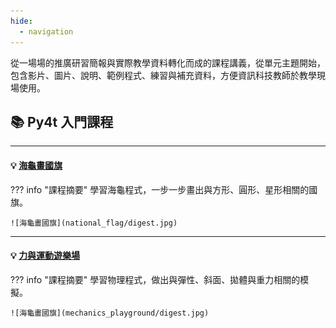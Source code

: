 ```yaml
---
hide:
  - navigation
---
```



從一場場的推廣研習簡報與實際教學資料轉化而成的課程講義，從單元主題開始，包含影片、圖片、說明、範例程式、練習與補充資料，方便資訊科技教師於教學現場使用。

## 📚 Py4t 入門課程

----------------------------

#### 💡 [海龜畫國旗](national_flag/index.md) 

??? info  "課程摘要"
    學習海龜程式，一步一步畫出與方形、圓形、星形相關的國旗。

    ![海龜畫國旗](national_flag/digest.jpg)

----------------------------

#### 💡 [力與運動遊樂場](mechanics_playground/index.md)

??? info  "課程摘要"
    學習物理程式，做出與彈性、斜面、拋體與重力相關的模擬。

    ![海龜畫國旗](mechanics_playground/digest.jpg)







